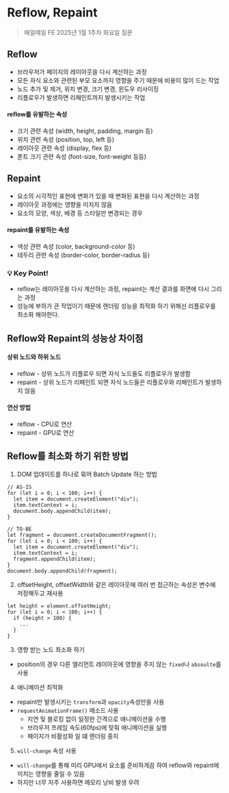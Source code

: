 # Reflow, Repaint

> 매일메일 FE 2025년 1월 1주차 화요일 질문

## Reflow

- 브라우저가 페이지의 레이아웃을 다시 계산하는 과정
- 모든 자식 요소와 관련된 부모 요소까지 영향을 주기 때문에 비용이 많이 드는 작업
- 노드 추가 및 제거, 위치 변경, 크기 변경, 윈도우 리사이징
- 리플로우가 발생하면 리페인트까지 발생시키는 작업

#### reflow를 유발하는 속성

- 크기 관련 속성 (width, height, padding, margin 등)
- 위치 관련 속성 (position, top, left 등)
- 레이아웃 관련 속성 (display, flex 등)
- 폰트 크기 관련 속성 (font-size, font-weight 등등)

## Repaint

- 요소의 시각적인 표현에 변화가 있을 때 변화된 표현을 다시 계산하는 과정
- 레이아웃 과정에는 영향을 미치지 않음
- 요소의 모양, 색상, 배경 등 스타일만 변경되는 경우

#### repaint를 유발하는 속성

- 색상 관련 속성 (color, background-color 등)
- 테두리 관련 속성 (border-color, border-radius 등)

### 💡 Key Point!

- reflow는 레이아웃을 다시 계산하는 과정, repaint는 계산 결과를 화면에 다시 그리는 과정
- 성능에 부하가 큰 작업이기 때문에 렌더링 성능을 최적화 하기 위해선 리플로우를 최소화 해야한다.

## Reflow와 Repaint의 성능상 차이점

#### 상위 노드와 하위 노드

- reflow - 상위 노드가 리플로우 되면 자식 노드들도 리플로우가 발생함
- repaint - 상위 노드가 리페인트 되면 자식 노드들은 리플로우와 리페인트가 발생하지 않음

#### 연산 방법

- reflow - CPU로 연산
- repaint - GPU로 연산

## Reflow를 최소화 하기 위한 방법

1. DOM 업데이트를 하나로 묶어 Batch Update 하는 방법

```
// AS-IS
for (let i = 0; i < 100; i++) {
  let item = document.createElement("div");
  item.textContext = i;
  document.body.appendChild(item);
}

// TO-BE
let fragment = document.createDocumentFragment();
for (let i = 0; i < 100; i++) {
  let item = document.createElement("div");
  item.textContext = i;
  fragment.appendChild(item);
}
document.body.appendChild(fragment);
```

2. offsetHeight, offsetWidth와 같은 레이아웃에 여러 번 접근하는 속성은 변수에 저장해두고 재사용

```
let height = element.offsetHeight;
for (let i = 0; i < 100; i++) {
  if (height > 100) {
    ...
  }
}
```

3. 영향 받는 노드 최소화 하기

- position의 경우 다른 엘리먼트 레이아웃에 영향을 주지 않는 `fixed`나 `absoulte`를 사용

4. 애니메이션 최적화

- repaint만 발생시키는 `transform`과 `opacity`속성만을 사용
- `requestAnimationFrame()` 메소드 사용
  - 지연 및 블로킹 없이 일정한 간격으로 애니메이션을 수행
  - 브라우저 프레임 속도(60fps)에 맞춰 애니메이션을 실행
  - 페이지가 비활성화 일 떄 렌더링 중지

5. `will-change` 속성 사용

- `will-change`를 통해 미리 GPU에서 요소를 준비하게끔 하여 reflow와 repaint에 미치는 영향을 줄일 수 있음
- 하지만 너무 자주 사용하면 메모리 낭비 발생 우려
